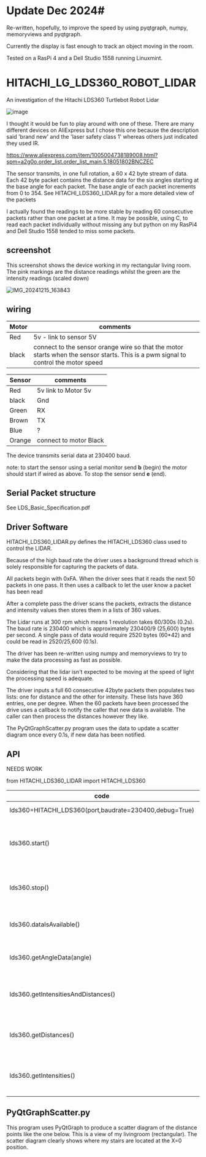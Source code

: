 
# Update Dec 2024#

Re-written, hopefully, to improve the speed by using pyqtgraph, numpy, memoryviews and pyqtgraph.

Currently the display is fast enough to track an object moving in the room.

Tested on a RasPi 4 and a Dell Studio 1558 running Linuxmint.

# HITACHI_LG_LDS360_ROBOT_LIDAR

An investigation of the Hitachi LDS360 Turtlebot Robot Lidar

![image](https://user-images.githubusercontent.com/15849181/229080401-91c47140-bc30-4980-9ec1-eadb665c3e99.png)

I thought it would be fun to play around with one of these. There are many different devices on AliExpress but I chose this one because the description said 'brand new' and the 'laser safety class 1' whereas others just indicated they used IR. 

https://www.aliexpress.com/item/1005004738189008.html?spm=a2g0o.order_list.order_list_main.5.18051802BNCZEC

The sensor transmits, in one full rotation, a 60 x 42 byte stream of data. Each 42 byte packet contains the distance data for the six angles starting at the base angle for each packet. The base angle of each packet increments from 0 to 354. See HITACHI_LDS360_LIDAR.py for a more detailed view of the packets

I actually found the readings to be more stable by reading 60 consecutive packets rather than one packet at a time. It may be possible, using C, to read each packet individually without missing any but python on my RasPi4 and Dell Studio 1558 tended to miss some packets. 

## screenshot

This screenshot shows the device working in my rectangular living room. The pink markings are the distance readings whilst the green are the intensity readings (scaled down)


![IMG_20241215_163843](https://github.com/user-attachments/assets/d23a2ae7-e590-41fa-9f6b-16a4c15ecaca)



## wiring

|Motor| comments                                                                                                                           |
|-----|------------------------------------------------------------------------------------------------------------------------------------|
|Red| 5v - link to sensor 5V                                                                                                             |
|black| connect to the sensor orange wire so that the motor starts when the sensor starts. This is a pwm signal to control the motor speed 

|Sensor| comments               |
|------|------------------------|
|Red| 5v link to Motor 5v    |
|black| Gnd                    |
|Green| RX                     |
|Brown| TX                     |
|Blue| ?                      |
|Orange| connect to motor Black |

The device transmits serial data at 230400 baud.

note: to start the sensor using a serial monitor send **b** (begin) the motor should start if wired as above. To stop the sensor send **e** (end).

## Serial Packet structure

See LDS_Basic_Specification.pdf


## Driver Software

HITACHI_LDS360_LIDAR.py defines the HITACHI_LDS360 class used to control the LIDAR.

Because of the high baud rate the driver uses a background thread which is solely responsible for capturing the packets of data. 

All packets begin with 0xFA. When the driver sees that it reads the next 50 packets in one pass. It then uses a callback to let the user know a packet has been read

After a complete pass the driver scans the packets, extracts the distance and intensity values then stores them in a lists of 360 values.

The Lidar runs at 300 rpm which means 1 revolution takes 60/300s (0.2s). The baud rate is 230400 which is approximately 230400/9 (25,600) bytes per second. A single pass of data would require 2520 bytes (60*42) and could be read in 2520/25,600 (0.1s). 

The driver has been re-written using numpy and memoryviews to try to make the data processing as fast as possible.

Considering that the lidar isn't expected to be moving at the speed of light the processing speed is adequate.

The driver inputs a full 60 consecutive 42byte packets then populates two lists: one for distance and the other for intensity. These lists have 360 entries, one per degree. When the 60 packets have been processed the drive uses a callback to notify the caller that new data is available. The caller can then process the distances however they like.

The PyQtGraphScatter.py program uses the data to update a scatter diagram once every 0.1s, if new data has been notified.

## API


NEEDS WORK

from HITACHI_LDS360_LIDAR import HITACHI_LDS360

| code | comment |
|------|---------|
|lds360=HITACHI_LDS360(port,baudrate=230400,debug=True)| serial port depends on platform |
|lds360.start()| opens the serial port,starts the motor, there will be a slight delay till the datastream begins (header_timeout)|
|lds360.stop()| switches off the motor , terminates the background task and closes the serial port|
|lds360.dataIsAvailable()| True if the raw data array has been filled with 60 packets of data|
|lds360.getAngleData(angle)| return the (intensity,distance) values at the given angle|
|lds360.getIntensitiesAndDistances()| returns a tuple of two arrays (intensity,distance). Each array has 360 entries|
|lds360.getDistances()| returns a list of 360 corresponding tuples (x,y) for available data points|
|lds360.getIntensities()| returns a list of 360 corresponding tuples (x,y) for available data points|


## PyQtGraphScatter.py
This program uses PyQtGraph to produce a scatter diagram of the distance points like the one below. This is a view of my livingroom (rectangular). The scatter diagram clearly shows where my stairs are located at the X=0 position.




